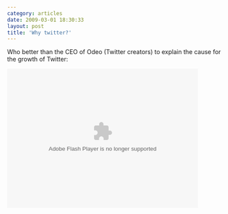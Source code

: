 ```yaml
---
category: articles
date: 2009-03-01 18:30:33
layout: post
title: 'Why twitter?'
---
```


<p>Who better than the CEO of Odeo (Twitter creators) to explain the cause for the growth of Twitter:</p>

<object width="446" height="326">
  <param name="movie" value="http://video.ted.com/assets/player/swf/EmbedPlayer.swf"/>
  <param name="allowFullScreen" value="true" />
  <param name="wmode" value="transparent" />
  <param name="bgColor" value="#ffffff" />
  <param name="flashvars" value="vu=http://video.ted.com/talks/embed/EvanWilliams_2009-embed_high.flv&su=http://images.ted.com/images/ted/tedindex/embed-posters/EvanWilliams-2009.embed_thumbnail.jpg&vw=432&vh=240&ap=0&ti=473" />
  <embed src="http://video.ted.com/assets/player/swf/EmbedPlayer.swf" pluginspace="http://www.macromedia.com/go/getflashplayer" type="application/x-shockwave-flash" wmode="transparent" bgColor="#ffffff" width="446" height="326" allowFullScreen="true" flashvars="vu=http://video.ted.com/talks/embed/EvanWilliams_2009-embed_high.flv&su=http://images.ted.com/images/ted/tedindex/embed-posters/EvanWilliams-2009.embed_thumbnail.jpg&vw=432&vh=240&ap=0&ti=473"/>
</object>
